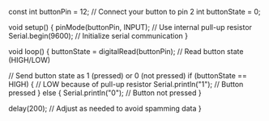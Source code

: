const int buttonPin = 12;  // Connect your button to pin 2
int buttonState = 0;

void setup() {
  pinMode(buttonPin, INPUT); // Use internal pull-up resistor
  Serial.begin(9600);              // Initialize serial communication
}

void loop() {
  buttonState = digitalRead(buttonPin); // Read button state (HIGH/LOW)

  // Send button state as 1 (pressed) or 0 (not pressed)
  if (buttonState == HIGH) { // LOW because of pull-up resistor
    Serial.println("1");    // Button pressed
  } else {
    Serial.println("0");    // Button not pressed
  }

  delay(200); // Adjust as needed to avoid spamming data
}
